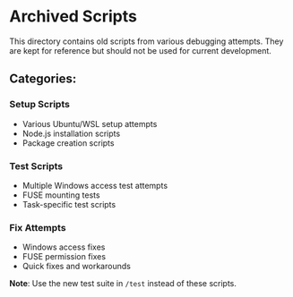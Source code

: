 # Archived Scripts

This directory contains old scripts from various debugging attempts. They are kept for reference but should not be used for current development.

## Categories:

### Setup Scripts
- Various Ubuntu/WSL setup attempts
- Node.js installation scripts
- Package creation scripts

### Test Scripts
- Multiple Windows access test attempts
- FUSE mounting tests
- Task-specific test scripts

### Fix Attempts
- Windows access fixes
- FUSE permission fixes
- Quick fixes and workarounds

**Note**: Use the new test suite in `/test` instead of these scripts.